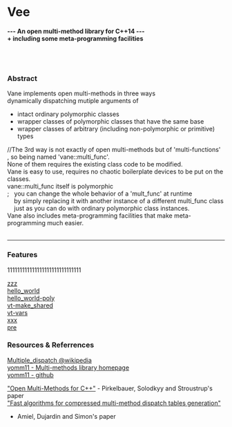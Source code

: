# Vee




**---  An open multi-method library for C++14 ---  
     + including some meta-programming facilities**  
&nbsp;  
&nbsp;  
&nbsp;  
### Abstract
Vane implements open multi-methods in three ways  
dynamically dispatching mutiple arguments of
- intact ordinary polymorphic classes
- wrapper classes of polymorphic classes that have the same base
- wrapper classes of arbitrary (including non-polymorphic or primitive) types  

//The 3rd way is not exactly of open multi-methods but of 'multi-functions'  
, so being named 'vane::multi\_func'.  
None of them requires the existing class code to be modified.  
Vane is easy to use, requires no chaotic boilerplate devices to be put on the classes.  
vane::multi\_func itself is polymorphic  
; &nbsp;  you can change the whole behavior of a 'mult\_func' at runtime  
&nbsp; &nbsp; by simply replacing it with another instance of a different multi\_func class  
&nbsp; &nbsp; just as you can do with ordinary polymorphic class instances.  
Vane also includes meta-programming facilities that make meta-programming much easier.
&nbsp;  
&nbsp;  

****

### Features

111111111111111111111111111111

[zzz](zzz.md)  
[hello_world](hello_world.md)  
[hello_world-poly](hello_world-poly.md)  
[vt-make_shared](vt-make_shared.md)  
[vt-vars](vt-vars.md)  
[xxx](xxx.md)  
[pre](pre.md)  

### Resources & Referrences

[Multiple_dispatch @wikipedia](https://en.wikipedia.org/wiki/Multiple_dispatch)  
[yomm11 - Multi-methods library homepage](http://www.yorel.be/mm/)  
[yomm11 - github](https://github.com/jll63/yomm11)  
  
["Open Multi-Methods for C++"](http://www.stroustrup.com/multimethods.pdf) - Pirkelbauer, Solodkyy and Stroustrup's paper  
["Fast algorithms for compressed multi-method dispatch tables generation"](http://hal.inria.fr/docs/00/07/37/21/PDF/RR-2977.pdf)
- Amiel, Dujardin and Simon's paper  

